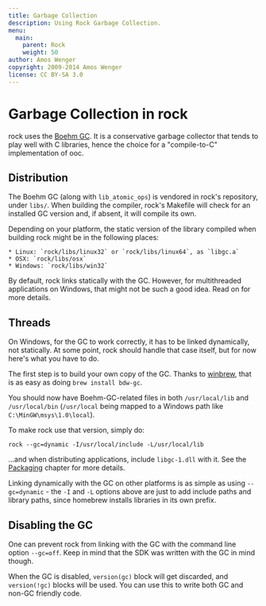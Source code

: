 ```yaml
---
title: Garbage Collection
description: Using Rock Garbage Collection.
menu:
  main:
    parent: Rock
    weight: 50
author: Amos Wenger
copyright: 2009-2014 Amos Wenger
license: CC BY-SA 3.0
---
```


# Garbage Collection in rock

rock uses the [Boehm GC][boehm]. It is a conservative garbage collector that
tends to play well with C libraries, hence the choice for a "compile-to-C"
implementation of ooc.

[boehm]: http://www.hpl.hp.com/personal/Hans_Boehm/gc/

## Distribution

The Boehm GC (along with `lib_atomic_ops`) is vendored in rock's repository,
under `libs/`. When building the compiler, rock's Makefile will check for an
installed GC version and, if absent, it will compile its own.

Depending on your platform, the static version of the library compiled when
building rock might be in the following places:

    * Linux: `rock/libs/linux32` or `rock/libs/linux64`, as `libgc.a`
    * OSX: `rock/libs/osx`
    * Windows: `rock/libs/win32`

By default, rock links statically with the GC. However, for multithreaded
applications on Windows, that might not be such a good idea. Read on for
more details.

## Threads

On Windows, for the GC to work correctly, it has to be linked dynamically,
not statically. At some point, rock should handle that case itself, but for
now here's what you have to do.

The first step is to build your own copy of the GC. Thanks to [winbrew][brew],
that is as easy as doing `brew install bdw-gc`.

[brew]: https://github.com/nddrylliog/winbrew

You should now have Boehm-GC-related files in both `/usr/local/lib` and
`/usr/local/bin` (`/usr/local` being mapped to a Windows path like `C:\MinGW\msys\1.0\local`).

To make rock use that version, simply do:

    rock --gc=dynamic -I/usr/local/include -L/usr/local/lib

...and when distributing applications, include `libgc-1.dll` with it. See the [Packaging][pack]
chapter for more details.

[pack]: /docs/tools/rock/packaging/

Linking dynamically with the GC on other platforms is as simple as using `--gc=dynamic` - the
`-I` and `-L` options above are just to add include paths and library paths, since homebrew installs
libraries in its own prefix.

## Disabling the GC

One can prevent rock from linking with the GC with the command line option `--gc=off`. Keep in mind
that the SDK was written with the GC in mind though.

When the GC is disabled, `version(gc)` block will get discarded, and `version(!gc)` blocks will be
used. You can use this to write both GC and non-GC friendly code.
